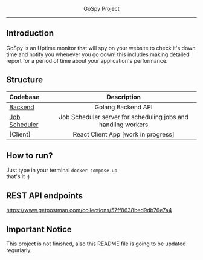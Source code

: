 <p align="center">
    GoSpy Project
</p>

---

## Introduction

GoSpy is an Uptime monitor that will spy on your website to check it's down time and notify you whenever you go down! 
this includes making detailed report for a period of time about your application's performance.

## Structure
| Codebase              |      Description          |
| :-------------------- | :-----------------------: |
| [Backend](app)      |    Golang Backend API     |
| [Job Scheduler](jobscheduler)      |     Job Scheduler server for scheduling jobs and handling workers      |
| [Client]     |     React Client App   [work in progress]   |

## How to run?
Just type in your terminal
` docker-compose up ` <br>
that's it :)

## REST API endpoints
https://www.getpostman.com/collections/57ff8638bed9db76e7a4

## Important Notice
This project is not finished, also this README file is going to be updated regurlarly.
